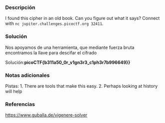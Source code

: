 
### Descripción 
I found this cipher in an old book. Can you figure out what it says? Connect with `nc jupiter.challenges.picoctf.org 32411`.
### Solución
Nos apoyamos de una herramienta, que mediante fuerza bruta encontramos la llave para descifar el cifrado 

Solución:**picoCTF{b311a50_0r_v1gn3r3_c1ph3r7b996649}}**
### Notas adicionales
Pistas: 
	1. There are tools that make this easy.
	2. Perhaps looking at history will help
### Referencias 
https://www.guballa.de/vigenere-solver
